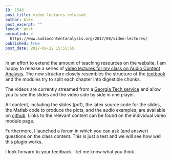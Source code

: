 ```yaml
---
ID: 1543
post_title: video lectures released
author: Alex
post_excerpt: ""
layout: post
permalink: >
  https://www.audiocontentanalysis.org/2017/08/video-lectures/
published: true
post_date: 2017-08-22 15:55:55
---
```

In an effort to extend the amount of teaching resources on the website, I am happy to release a series of <a href="http://www.audiocontentanalysis.org/teaching/">video lectures for my class on Audio Content Analysis</a>. The new structure closely resembles the structure of the <a href="http://ieeexplore.ieee.org/servlet/opac?bknumber=6266785" target="_blank" rel="noopener">textbook</a> and the modules try to split each chapter into digestible chunks.

The videos are currently streamed from a <a href="https://mediaspace.gatech.edu" target="_blank" rel="noopener">Georgia Tech service</a> and allow you to see the slides and the video side by side in one player.

All content, including the slides (pdf), the latex source code for the slides, the Matlab code to produce the plots, and the audio examples, are available on <a href="https://github.com/alexanderlerch/ACA-Slides" target="_blank" rel="noopener">github</a>. Links to the relevant content can be found on the individual video module page.

Furthermore, I launched a forum in which you can ask (and answer) questions on the class content. This is just a test and we will see how well this plugin works.

I look forward to your feedback - let me know what you think.
